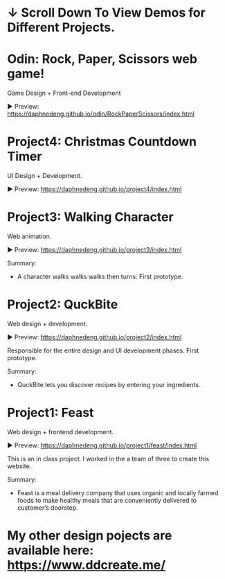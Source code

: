 # ↓ Scroll Down To View Demos for Different Projects.

# Odin: Rock, Paper, Scissors web game!
Game Design + Front-end Development

► Preview: https://daphnedeng.github.io/odin/RockPaperScissors/index.html

# Project4: Christmas Countdown Timer
UI Design + Development.

► Preview: https://daphnedeng.github.io/project4/index.html

# Project3: Walking Character
Web animation.

► Preview: https://daphnedeng.github.io/project3/index.html

Summary:
- A character walks walks walks then turns. First prototype.

# Project2: QuckBite
Web design + development.

► Preview: https://daphnedeng.github.io/project2/index.html

Responsible for the entire design and UI development phases. 
First prototype.

Summary:
- QuckBite lets you discover recipes by entering your ingredients. 

# Project1: Feast
Web design + frontend development.

► Preview: https://daphnedeng.github.io/project1/feast/index.html

This is an in class project. I worked in the a team of three to create this website. 

Summary: 
- Feast is a meal delivery company that uses organic and locally farmed foods to make healthy meals that are conveniently delivered to customer’s doorstep.
 
# My other design pojects are available here: https://www.ddcreate.me/
